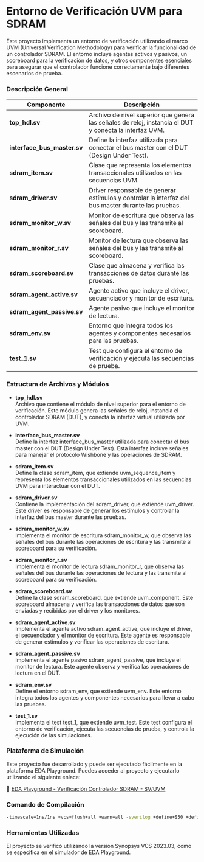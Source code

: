# **Entorno de Verificación UVM para SDRAM**

Este proyecto implementa un entorno de verificación utilizando el marco UVM (Universal Verification Methodology) para verificar la funcionalidad de un controlador SDRAM. El entorno incluye agentes activos y pasivos, un scoreboard para la verificación de datos, y otros componentes esenciales para asegurar que el controlador funcione correctamente bajo diferentes escenarios de prueba.

### **Descripción General**

| **Componente**      | **Descripción**                                                                                  |
|---------------------|--------------------------------------------------------------------------------------------------|
| **top_hdl.sv** | Archivo de nivel superior que genera las señales de reloj, instancia el DUT y conecta la interfaz UVM. |
| **interface_bus_master.sv** | Define la interfaz utilizada para conectar el bus master con el DUT (Design Under Test).      |
| **sdram_item.sv**        | Clase que representa los elementos transaccionales utilizados en las secuencias UVM.           |
| **sdram_driver.sv**  | Driver responsable de generar estímulos y controlar la interfaz del bus master durante las pruebas. |
| **sdram_monitor_w.sv** | Monitor de escritura que observa las señales del bus y las transmite al scoreboard.    |
| **sdram_monitor_r.sv**      | Monitor de lectura que observa las señales del bus y las transmite al scoreboard.                |
| **sdram_scoreboard.sv**    | Clase que almacena y verifica las transacciones de datos durante las pruebas.         |
| **sdram_agent_active.sv** | Agente activo que incluye el driver, secuenciador y monitor de escritura.               |
| **sdram_agent_passive.sv** | Agente pasivo que incluye el monitor de lectura.               |
| **sdram_env.sv**       | Entorno que integra todos los agentes y componentes necesarios para las pruebas.            |
| **test_1.sv**       | Test que configura el entorno de verificación y ejecuta las secuencias de prueba.            |

### **Estructura de Archivos y Módulos**

- **top_hdl.sv**  
  Archivo que contiene el módulo de nivel superior para el entorno de verificación. Este módulo genera las señales de reloj, instancia el controlador SDRAM (DUT), y conecta la interfaz virtual utilizada por UVM.

- **interface_bus_master.sv**  
  Define la interfaz interface_bus_master utilizada para conectar el bus master con el DUT (Design Under Test). Esta interfaz incluye señales para manejar el protocolo Wishbone y las operaciones de SDRAM.

- **sdram_item.sv**  
  Define la clase sdram_item, que extiende uvm_sequence_item y representa los elementos transaccionales utilizados en las secuencias UVM para interactuar con el DUT.

- **sdram_driver.sv**  
  Contiene la implementación del sdram_driver, que extiende uvm_driver. Este driver es responsable de generar los estímulos y controlar la interfaz del bus master durante las pruebas.

- **sdram_monitor_w.sv**  
  Implementa el monitor de escritura sdram_monitor_w, que observa las señales del bus durante las operaciones de escritura y las transmite al scoreboard para su verificación.

- **sdram_monitor_r.sv**  
  Implementa el monitor de lectura sdram_monitor_r, que observa las señales del bus durante las operaciones de lectura y las transmite al scoreboard para su verificación.

- **sdram_scoreboard.sv**  
  Define la clase sdram_scoreboard, que extiende uvm_component. Este scoreboard almacena y verifica las transacciones de datos que son enviadas y recibidas por el driver y los monitores.

- **sdram_agent_active.sv**  
  Implementa el agente activo sdram_agent_active, que incluye el driver, el secuenciador y el monitor de escritura. Este agente es responsable de generar estímulos y verificar las operaciones de escritura.

- **sdram_agent_passive.sv**  
  Implementa el agente pasivo sdram_agent_passive, que incluye el monitor de lectura. Este agente observa y verifica las operaciones de lectura en el DUT.

- **sdram_env.sv**  
  Define el entorno sdram_env, que extiende uvm_env. Este entorno integra todos los agentes y componentes necesarios para llevar a cabo las pruebas.

- **test_1.sv**  
  Implementa el test test_1, que extiende uvm_test. Este test configura el entorno de verificación, ejecuta las secuencias de prueba, y controla la ejecución de las simulaciones.


### **Plataforma de Simulación**

Este proyecto fue desarrollado y puede ser ejecutado fácilmente en la plataforma EDA Playground. Puedes acceder al proyecto y ejecutarlo utilizando el siguiente enlace:

🔗 [EDA Playground - Verificación Controlador SDRAM - SV/UVM](https://www.edaplayground.com/x/dyVc)

### **Comando de Compilación**

```bash
-timescale=1ns/1ns +vcs+flush+all +warn=all -sverilog +define+S50 +define+VCS  -debug_access+all -cm line+tgl+assert +plusarg_save +UVM_TESTNAME=test_1
```

### Herramientas Utilizadas
El proyecto se verificó utilizando la versión Synopsys VCS 2023.03, como se especifica en el simulador de EDA Playground.
